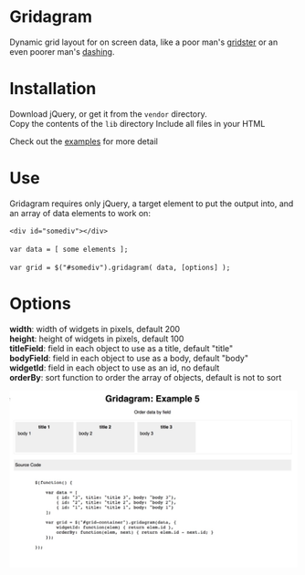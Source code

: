 
# Gridagram

Dynamic grid layout for on screen data, like a poor man's [gridster](http://dsmorse.github.io/gridster.js/) or an even poorer man's [dashing](http://dashing.io/).

# Installation

Download jQuery, or get it from the ``vendor`` directory.  
Copy the contents of the ``lib`` directory
Include all files in your HTML

Check out the [examples](http://julianbrowne.github.io/gridagram/examples/index.html) for more detail

# Use

Gridagram requires only jQuery, a target element to put the output into, and an array of data
elements to work on:

    <div id="somediv"></div>

    var data = [ some elements ];

    var grid = $("#somediv").gridagram( data, [options] );

# Options

**width**: width of widgets in pixels, default 200  
**height**: height of widgets in pixels, default 100  
**titleField**: field in each object to use as a title, default "title"  
**bodyField**: field in each object to use as a body, default "body"  
**widgetId**: field in each object to use as an id, no default  
**orderBy**: sort function to order the array of objects, default is not to sort  

![screenshot](example.jpg)

